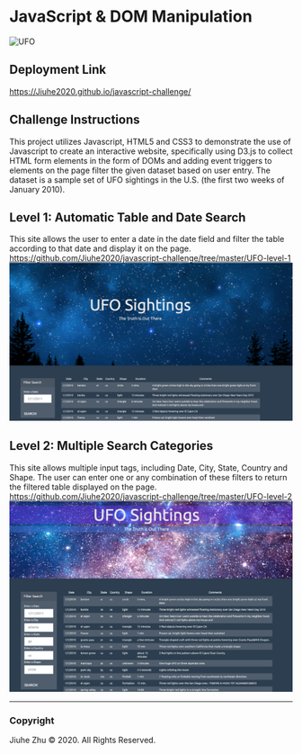 # JavaScript & DOM Manipulation
![UFO](https://images04.military.com/sites/default/files/styles/full/public/2019-04/ufo-2400.jpg?itok=c7oVQRMN)
## Deployment Link
https://Jiuhe2020.github.io/javascript-challenge/

## Challenge Instructions
This project utilizes Javascript, HTML5 and CSS3 to demonstrate the use of Javascript to create an interactive website, specifically using D3.js to collect HTML form elements in the form of DOMs and adding event triggers to elements on the page filter the given dataset based on user entry. The dataset is a sample set of UFO sightings in the U.S. (the first two weeks of January 2010).

## Level 1: Automatic Table and Date Search
This site allows the user to enter a date in the date field and filter the table according to that date and display it on the page. \
https://github.com/Jiuhe2020/javascript-challenge/tree/master/UFO-level-1
![UFO-level-1](https://github.com/Jiuhe2020/javascript-challenge/blob/master/UFO-level-1/UFO-level-1.png)

## Level 2: Multiple Search Categories
This site allows multiple input tags, including Date, City, State, Country and Shape. The user can enter one or any combination of these filters to return the filtered table displayed on the page. \
https://github.com/Jiuhe2020/javascript-challenge/tree/master/UFO-level-2
![UFO-level-2](https://github.com/Jiuhe2020/javascript-challenge/blob/master/UFO-level-2/UFO-level-2.png)

---
### Copyright
Jiuhe Zhu © 2020. All Rights Reserved.
